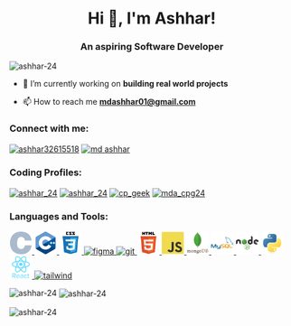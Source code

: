 <h1 align="center">Hi 👋, I'm Ashhar!</h1>
<h3 align="center">An aspiring Software Developer</h3>

<p align="left"> <img src="https://komarev.com/ghpvc/?username=ashhar-24&label=Profile%20views&color=0e75b6&style=flat" alt="ashhar-24" /> </p>

- 🔭 I’m currently working on **building real world projects**

- 📫 How to reach me **mdashhar01@gmail.com**

<h3 align="left">Connect with me:</h3>
<p align="left">
<a href="https://twitter.com/ashhar32615518" target="blank"><img align="center" src="https://raw.githubusercontent.com/rahuldkjain/github-profile-readme-generator/master/src/images/icons/Social/twitter.svg" alt="ashhar32615518" height="30" width="40" /></a>
<a href="https://linkedin.com/in/md ashhar" target="blank"><img align="center" src="https://raw.githubusercontent.com/rahuldkjain/github-profile-readme-generator/master/src/images/icons/Social/linked-in-alt.svg" alt="md ashhar" height="30" width="40" /></a>
</p>
<h3 align="left">Coding Profiles:</h3>
<p>
  <a href="https://www.leetcode.com/ashhar_24" target="blank"><img align="center" src="https://raw.githubusercontent.com/rahuldkjain/github-profile-readme-generator/master/src/images/icons/Social/leet-code.svg" alt="ashhar_24" height="30" width="40" /></a>
  <a href="https://www.codechef.com/users/ashhar_24" target="blank"><img align="center" src="https://cdn.jsdelivr.net/npm/simple-icons@3.1.0/icons/codechef.svg" alt="ashhar_24" height="30" width="40" /></a>
  <a href="https://codeforces.com/profile/cp_geek" target="blank"><img align="center" src="https://raw.githubusercontent.com/rahuldkjain/github-profile-readme-generator/master/src/images/icons/Social/codeforces.svg" alt="cp_geek" height="30" width="40" /></a>
    <a href="https://auth.geeksforgeeks.org/user/mda_cpg24" target="blank"><img align="center" src="https://raw.githubusercontent.com/rahuldkjain/github-profile-readme-generator/master/src/images/icons/Social/geeks-for-geeks.svg" alt="mda_cpg24" height="30" width="40" /></a>
</p>



<h3 align="left">Languages and Tools:</h3>
<p align="left"> <a href="https://www.cprogramming.com/" target="_blank" rel="noreferrer"> <img src="https://raw.githubusercontent.com/devicons/devicon/master/icons/c/c-original.svg" alt="c" width="40" height="40"/> </a> <a href="https://www.w3schools.com/cpp/" target="_blank" rel="noreferrer"> <img src="https://raw.githubusercontent.com/devicons/devicon/master/icons/cplusplus/cplusplus-original.svg" alt="cplusplus" width="40" height="40"/> </a> <a href="https://www.w3schools.com/css/" target="_blank" rel="noreferrer"> <img src="https://raw.githubusercontent.com/devicons/devicon/master/icons/css3/css3-original-wordmark.svg" alt="css3" width="40" height="40"/> </a> <a href="https://www.figma.com/" target="_blank" rel="noreferrer"> <img src="https://www.vectorlogo.zone/logos/figma/figma-icon.svg" alt="figma" width="40" height="40"/> </a> <a href="https://git-scm.com/" target="_blank" rel="noreferrer"> <img src="https://www.vectorlogo.zone/logos/git-scm/git-scm-icon.svg" alt="git" width="40" height="40"/> </a> <a href="https://www.w3.org/html/" target="_blank" rel="noreferrer"> <img src="https://raw.githubusercontent.com/devicons/devicon/master/icons/html5/html5-original-wordmark.svg" alt="html5" width="40" height="40"/> </a> <a href="https://developer.mozilla.org/en-US/docs/Web/JavaScript" target="_blank" rel="noreferrer"> <img src="https://raw.githubusercontent.com/devicons/devicon/master/icons/javascript/javascript-original.svg" alt="javascript" width="40" height="40"/> </a> <a href="https://www.mongodb.com/" target="_blank" rel="noreferrer"> <img src="https://raw.githubusercontent.com/devicons/devicon/master/icons/mongodb/mongodb-original-wordmark.svg" alt="mongodb" width="40" height="40"/> </a> <a href="https://www.mysql.com/" target="_blank" rel="noreferrer"> <img src="https://raw.githubusercontent.com/devicons/devicon/master/icons/mysql/mysql-original-wordmark.svg" alt="mysql" width="40" height="40"/> </a> <a href="https://nodejs.org" target="_blank" rel="noreferrer"> <img src="https://raw.githubusercontent.com/devicons/devicon/master/icons/nodejs/nodejs-original-wordmark.svg" alt="nodejs" width="40" height="40"/> </a> <a href="https://www.python.org" target="_blank" rel="noreferrer"> <img src="https://raw.githubusercontent.com/devicons/devicon/master/icons/python/python-original.svg" alt="python" width="40" height="40"/> </a> <a href="https://reactjs.org/" target="_blank" rel="noreferrer"> <img src="https://raw.githubusercontent.com/devicons/devicon/master/icons/react/react-original-wordmark.svg" alt="react" width="40" height="40"/> </a> <a href="https://tailwindcss.com/" target="_blank" rel="noreferrer"> <img src="https://www.vectorlogo.zone/logos/tailwindcss/tailwindcss-icon.svg" alt="tailwind" width="40" height="40"/> </a> </p>

<p>
  <img align="left" src="https://github-readme-stats.vercel.app/api/top-langs?username=ashhar-24&show_icons=true&locale=en&layout=compact&theme=dark" alt="ashhar-24" />
</p>

<p>
  &nbsp;<img align="center" src="https://github-readme-stats.vercel.app/api?username=ashhar-24&show_icons=true&locale=en&theme=dark" alt="ashhar-24" />
</p>

<p>
  <img align="center" src="https://github-readme-streak-stats.herokuapp.com/?user=ashhar-24&theme=dark" alt="ashhar-24" />
</p>

